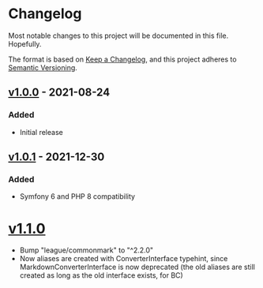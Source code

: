 # Changelog
Most notable changes to this project will be documented in this file. Hopefully.

The format is based on [Keep a Changelog](https://keepachangelog.com/en/1.0.0/),
and this project adheres to [Semantic Versioning](https://semver.org/spec/v2.0.0.html).

## [v1.0.0](https://github.com/yivi/CommonMarkBundle/releases/tag/v1.0.0) - 2021-08-24
### Added
- Initial release

## [v1.0.1](https://github.com/yivi/CommonMarkBundle/releases/tag/v1.0.1) - 2021-12-30
### Added
- Symfony 6 and PHP 8 compatibility

# [v1.1.0](https://github.com/yivi/CommonMarkBundle/releases/tag/v1.1.0)
- Bump "league/commonmark" to "^2.2.0"
- Now aliases are created with ConverterInterface typehint, since MarkdownConverterInterface is now deprecated
  (the old aliases are still created as long as the old interface exists, for BC) 
